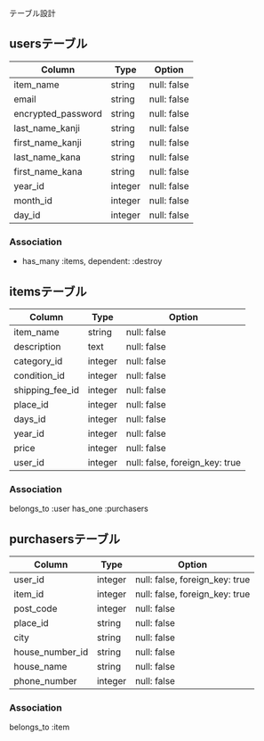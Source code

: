 テーブル設計

## usersテーブル

| Column             | Type    | Option                     |
| ------------------ | --------| -------------------------- |
| item_name          | string  | null: false                |
| email              | string  | null: false                |
| encrypted_password | string  | null: false                |
| last_name_kanji    | string  | null: false                |
| first_name_kanji   | string  | null: false                |
| last_name_kana     | string  | null: false                |
| first_name_kana    | string  | null: false                |
| year_id            | integer | null: false                |
| month_id           | integer | null: false                |
| day_id             | integer | null: false                |

### Association
- has_many :items, dependent: :destroy


## itemsテーブル

| Column             | Type    | Option                         |
| ------------------ | --------| ------------------------------ |
| item_name          | string  | null: false                    |
| description        | text    | null: false                    |
| category_id        | integer | null: false                    |
| condition_id       | integer | null: false                    |
| shipping_fee_id    | integer | null: false                    |
| place_id           | integer | null: false                    |
| days_id            | integer | null: false                    |
| year_id            | integer | null: false                    |  
| price              | integer | null: false                    |
| user_id            | integer | null: false, foreign_key: true |

### Association
belongs_to :user
has_one :purchasers


##  purchasersテーブル
| Column             | Type    | Option                         |
| ------------------ | --------| ------------------------------ |
| user_id            | integer | null: false, foreign_key: true |
| item_id            | integer | null: false, foreign_key: true |
| post_code          | integer | null: false                    |
| place_id           | string  | null: false                    |
| city               | string  | null: false                    |
| house_number_id    | string  | null: false                    |
| house_name         | string  | null: false                    |
| phone_number       | integer | null: false                    |  

### Association
belongs_to :item